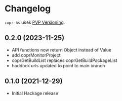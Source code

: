 # Changelog

`copr-hs` uses [PVP Versioning](https://pvp.haskell.org).

## 0.2.0 (2023-11-25)
- API functions now return Object instead of Value
- add coprMonitorProject
- coprGetBuildList replaces coprGetBuildPackageList
- haddock urls updated to point to main branch

## 0.1.0 (2021-12-29)
- Initial Hackage release
